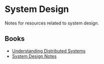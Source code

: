 # System Design

Notes for resources related to system design.

## Books
 * [Understanding Distributed Systems](./understanding-distributed-systems)
 * [System Design Notes](./system-design-notes)

